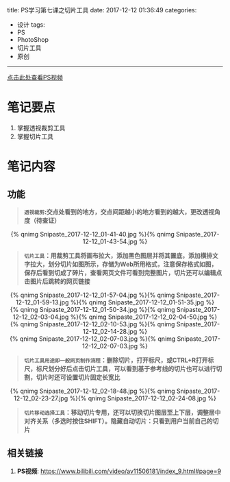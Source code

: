 title: PS学习第七课之切片工具
date: 2017-12-12 01:36:49
categories:
- 设计
tags:
- PS
- PhotoShop
- 切片工具
- 原创
---
[点击此处查看PS视频](https://www.bilibili.com/video/av11506181/index_9.html#page=9)
# 笔记要点
1. 掌握透视裁剪工具
1. 掌握切片工具
<!-- more -->

# 笔记内容
## 功能
><b>`透视裁剪`:交点处看到的地方，交点间距越小的地方看到的越大，更改透视角度（待查证）</b>

<div align="center">{% qnimg Snipaste_2017-12-12_01-41-40.jpg %}{% qnimg Snipaste_2017-12-12_01-43-54.jpg %}</div>

><b>`切片工具`：用裁剪工具将画布拉大，添加黑色图层并将其置底，添加横排文字拉大，划分切片如图所示，存储为Web所用格式，注意保存格式如图，保存后看到切成了碎片，查看网页文件可看到完整图片，切片还可以编辑点击图片后跳转的网页链接</b>

<div align="center">{% qnimg Snipaste_2017-12-12_01-57-04.jpg %}{% qnimg Snipaste_2017-12-12_01-59-13.jpg %}{% qnimg Snipaste_2017-12-12_01-51-35.jpg %}</div>
<div align="center">{% qnimg Snipaste_2017-12-12_01-50-34.jpg %}{% qnimg Snipaste_2017-12-12_02-03-04.jpg %}{% qnimg Snipaste_2017-12-12_02-04-50.jpg %}</div>
<div align="center">{% qnimg Snipaste_2017-12-12_02-10-53.jpg %}{% qnimg Snipaste_2017-12-12_02-14-28.jpg %}</div>
<div align="center">{% qnimg Snipaste_2017-12-12_02-07-03.jpg %}{% qnimg Snipaste_2017-12-12_02-07-03.jpg %}</div>

><b>`切片工具用途即一般网页制作流程`：删除切片，打开标尺，或CTRL+R打开标尺，标尺划分好后点击切片工具，可以看到基于参考线的切片也可以进行切割，切片时还可设置切片固定长宽比</b>

<div align="center">{% qnimg Snipaste_2017-12-12_02-18-48.jpg %}{% qnimg Snipaste_2017-12-12_02-23-27.jpg %}{% qnimg Snipaste_2017-12-12_02-24-08.jpg %}</div>

><b>`切片移动选择工具`：移动切片专用，还可以切换切片图层至上下层，调整居中对齐关系（多选时按住SHIFT）。隐藏自动切片：只看到用户当前自己的切片</b>

## 相关链接
1. **PS视频**: <https://www.bilibili.com/video/av11506181/index_9.html#page=9>